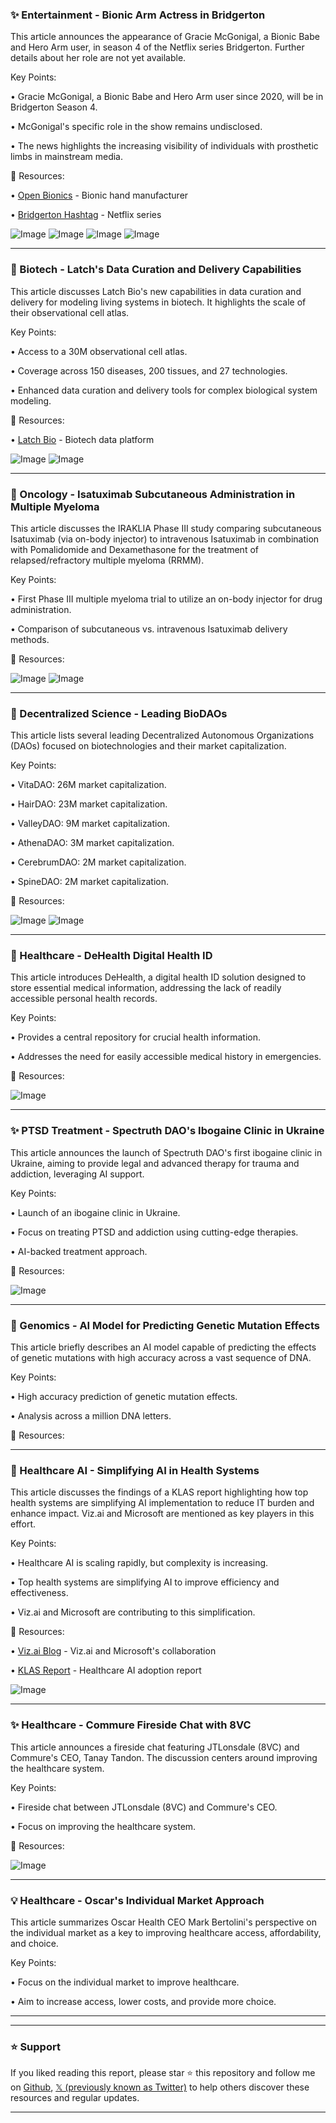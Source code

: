 ### ✨ Entertainment - Bionic Arm Actress in Bridgerton

This article announces the appearance of Gracie McGonigal, a Bionic Babe and Hero Arm user, in season 4 of the Netflix series Bridgerton.  Further details about her role are not yet available.

Key Points:

• Gracie McGonigal, a Bionic Babe and Hero Arm user since 2020, will be in Bridgerton Season 4.


•  McGonigal's specific role in the show remains undisclosed.


• The news highlights the increasing visibility of individuals with prosthetic limbs in mainstream media.


🔗 Resources:

• [Open Bionics](https://x.com/openbionics) -  Bionic hand manufacturer

• [Bridgerton Hashtag](https://x.com/hashtag/Bridgerton?src=hashtag_click) -  Netflix series

![Image](https://pbs.twimg.com/media/GudW39NXIAAh5si?format=jpg&name=small)
![Image](https://pbs.twimg.com/amplify_video_thumb/1938613684223311872/img/YkbIVEMRUn7r1Voh.jpg)
![Image](https://pbs.twimg.com/media/GudW39GX0AESrVO?format=jpg&name=small)
![Image](https://pbs.twimg.com/media/GudW39FXMAATZ2L?format=jpg&name=small)


---

### 🤖 Biotech - Latch's Data Curation and Delivery Capabilities

This article discusses Latch Bio's new capabilities in data curation and delivery for modeling living systems in biotech.  It highlights the scale of their observational cell atlas.

Key Points:

• Access to a 30M observational cell atlas.


• Coverage across 150 diseases, 200 tissues, and 27 technologies.


• Enhanced data curation and delivery tools for complex biological system modeling.



🔗 Resources:

• [Latch Bio](https://x.com/LatchBio) - Biotech data platform

![Image](https://pbs.twimg.com/amplify_video_thumb/1938596850690621440/img/C_29HWsajQGzDXPo.jpg)
![Image](https://pbs.twimg.com/media/GudHnX1aYAAg_w_?format=jpg&name=small)


---

### 🤖 Oncology - Isatuximab Subcutaneous Administration in Multiple Myeloma

This article discusses the IRAKLIA Phase III study comparing subcutaneous Isatuximab (via on-body injector) to intravenous Isatuximab in combination with Pomalidomide and Dexamethasone for the treatment of relapsed/refractory multiple myeloma (RRMM).

Key Points:

• First Phase III multiple myeloma trial to utilize an on-body injector for drug administration.


• Comparison of subcutaneous vs. intravenous Isatuximab delivery methods.



🔗 Resources:


![Image](https://pbs.twimg.com/media/GudFXTQXkAAOQaH?format=jpg&name=900x900)
![Image](https://pbs.twimg.com/media/GudFXTQWQAAynGV?format=jpg&name=900x900)


---

### 🚀 Decentralized Science - Leading BioDAOs

This article lists several leading Decentralized Autonomous Organizations (DAOs) focused on biotechnologies and their market capitalization.

Key Points:

• VitaDAO: 26M market capitalization.


• HairDAO: 23M market capitalization.


• ValleyDAO: 9M market capitalization.


• AthenaDAO: 3M market capitalization.


• CerebrumDAO: 2M market capitalization.


• SpineDAO: 2M market capitalization.


🔗 Resources:

![Image](https://pbs.twimg.com/media/GuYz7qYWkAAuGpn?format=jpg&name=small)
![Image](https://pbs.twimg.com/media/GuYz7qcXwAEbLBO?format=jpg&name=small)



---

### 🚀 Healthcare - DeHealth Digital Health ID

This article introduces DeHealth, a digital health ID solution designed to store essential medical information, addressing the lack of readily accessible personal health records.

Key Points:

• Provides a central repository for crucial health information.


• Addresses the need for easily accessible medical history in emergencies.



🔗 Resources:

![Image](https://pbs.twimg.com/media/GuYwfFZWYAABTou?format=jpg&name=small)



---

### ✨  PTSD Treatment - Spectruth DAO's Ibogaine Clinic in Ukraine

This article announces the launch of Spectruth DAO's first ibogaine clinic in Ukraine, aiming to provide legal and advanced therapy for trauma and addiction, leveraging AI support.

Key Points:

• Launch of an ibogaine clinic in Ukraine.


• Focus on treating PTSD and addiction using cutting-edge therapies.


•  AI-backed treatment approach.


🔗 Resources:

![Image](https://pbs.twimg.com/tweet_video_thumb/GuYvNtVXkAAC4Z8.jpg)


---

### 🤖 Genomics - AI Model for Predicting Genetic Mutation Effects

This article briefly describes an AI model capable of predicting the effects of genetic mutations with high accuracy across a vast sequence of DNA.

Key Points:

•  High accuracy prediction of genetic mutation effects.


•  Analysis across a million DNA letters.



🔗 Resources:


---

### 🚀 Healthcare AI - Simplifying AI in Health Systems

This article discusses the findings of a KLAS report highlighting how top health systems are simplifying AI implementation to reduce IT burden and enhance impact.  Viz.ai and Microsoft are mentioned as key players in this effort.

Key Points:

• Healthcare AI is scaling rapidly, but complexity is increasing.


• Top health systems are simplifying AI to improve efficiency and effectiveness.


• Viz.ai and Microsoft are contributing to this simplification.


🔗 Resources:

• [Viz.ai Blog](https://viz.ai/blog/how-viz-ai-and-microsoft-are-transforming-patient-care…) - Viz.ai and Microsoft's collaboration

• [KLAS Report](https://klasresearch.com/report/healthcare-ai-2025-are-you-keeping-pace-with-industry-adoption/3749…) - Healthcare AI adoption report

![Image](https://pbs.twimg.com/media/GuTijkxWkAA8ZhK?format=jpg&name=small)

---

### ✨ Healthcare - Commure Fireside Chat with 8VC

This article announces a fireside chat featuring JTLonsdale (8VC) and Commure's CEO, Tanay Tandon. The discussion centers around improving the healthcare system.

Key Points:

• Fireside chat between JTLonsdale (8VC) and Commure's CEO.


• Focus on improving the healthcare system.



🔗 Resources:

![Image](https://pbs.twimg.com/media/GuPuO7KbkAA0Uor?format=jpg&name=small)


---

### 💡 Healthcare - Oscar's Individual Market Approach

This article summarizes Oscar Health CEO Mark Bertolini's perspective on the individual market as a key to improving healthcare access, affordability, and choice.

Key Points:

•  Focus on the individual market to improve healthcare.


•  Aim to increase access, lower costs, and provide more choice.



---


---

### ⭐️ Support

If you liked reading this report, please star ⭐️ this repository and follow me on [Github](https://github.com/Drix10), [𝕏 (previously known as Twitter)](https://x.com/DRIX_10_) to help others discover these resources and regular updates.

---